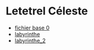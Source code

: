 # Letetrel Céleste

* [fichier base 0](./base_0.html)
* [labyrinthe](./labyrinthe.html)
* [labyrinthe_2](./labitynthe2.html)
